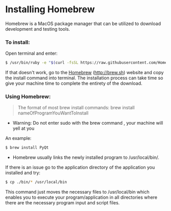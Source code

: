 # Installing Homebrew

Homebrew is a MacOS package manager that can be utilized to download development and testing tools. 
### To install:
Open terminal  and enter:
```sh
$ /usr/bin/ruby -e "$(curl -fsSL https://raw.githubusercontent.com/Homebrew/install/master/install)"
```

If that doesn't work, go to the [Homebrew] (http://brew.sh) website and copy the install command into terminal. 
The installation process can take time so give your machine time to complete the entirety of the download. 

### Using Homebrew: 

>The format of most brew install commands:  brew install nameOfProgramYouWantToInstall

- Warning: Do not enter sudo with the brew command , your machine will yell at you

An example:


```sh
$ brew install PyQt
```

- Homebrew usually links the newly installed program to /usr/local/bin/. 

If there is an issue go to the application directory of the application you installed and try:
```sh
$ cp ./bin/* /usr/local/bin
```
This command just moves the necessary files to /usr/local/bin which enables you to execute your program/application in all directories where there are the necessary program input and script files.

[Homebrew]: <http://brew.sh>


